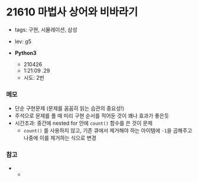 # 21610 마법사 상어와 비바라기
- tags: 구현, 시뮬레이션, 삼성
- lev: g5

- **Python3**
  - 210426
  - 1:21:09 .29
  - 시도: 2번
### 메모
 - 단순 구현문제 (문제를 꼼꼼히 읽는 습관의 중요성!)
 - 주석으로 문제를 풀 때 미리 구현 순서를 적어둔 것이 꽤나 효과가 좋은듯
 - 시간초과: 중간에 nested for 안에 `count()` 함수를 쓴 것이 문제
    - `count()` 를 사용하지 않고, 기존 큐에서 제거해야 하는 아이템에 `-1`을 곱해주고 나중에 이를 제거하는 식으로 변경
### 참고
 - -
